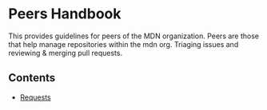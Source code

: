 # Peers Handbook

This provides guidelines for peers of the MDN organization. Peers are those that help manage repositories within the mdn org. Triaging issues and reviewing & merging pull requests.

## Contents

- [Requests](requests)